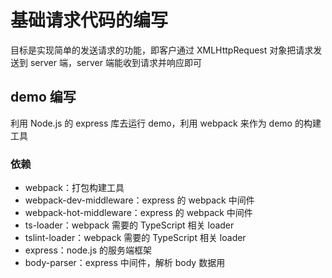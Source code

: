 # 基础请求代码的编写

目标是实现简单的发送请求的功能，即客户通过 XMLHttpRequest 对象把请求发送到 server 端，server 端能收到请求并响应即可

## demo 编写

利用 Node.js 的 express 库去运行 demo，利用 webpack 来作为 demo 的构建工具

### 依赖

* webpack：打包构建工具
* webpack-dev-middleware：express 的 webpack 中间件
* webpack-hot-middleware：express 的 webpack 中间件 
* ts-loader：webpack 需要的 TypeScript 相关 loader
* tslint-loader：webpack 需要的 TypeScript 相关 loader
* express：node.js 的服务端框架
* body-parser：express 中间件，解析 body 数据用
